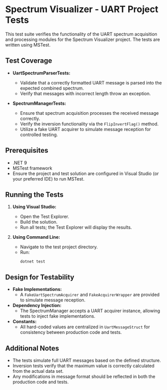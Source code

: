 # Spectrum Visualizer - UART Project Tests

This test suite verifies the functionality of the UART spectrum acquisition and processing modules for the Spectrum Visualizer project. The tests are written using MSTest.

## Test Coverage

- **UartSpectrumParserTests:**
  - Validate that a correctly formatted UART message is parsed into the expected combined spectrum.
  - Verify that messages with incorrect length throw an exception.

- **SpectrumManagerTests:**
  - Ensure that spectrum acquisition processes the received message correctly.
  - Verify the inversion functionality via the `FlipInvertFlag()` method.
  - Utilize a fake UART acquirer to simulate message reception for controlled testing.

## Prerequisites

- .NET 9
- MSTest framework
- Ensure the project and test solution are configured in Visual Studio (or your preferred IDE) to run MSTest.

## Running the Tests

1. **Using Visual Studio:**
   - Open the Test Explorer.
   - Build the solution.
   - Run all tests; the Test Explorer will display the results.

2. **Using Command Line:**
   - Navigate to the test project directory.
   - Run:  
     ```
     dotnet test
     ```

## Design for Testability

- **Fake Implementations:**
  - A `FakeUartSpectrumAcquirer` and `FakeAcquirerWrapper` are provided to simulate message reception.
- **Dependency Injection:**
  - The SpectrumManager accepts a UART acquirer instance, allowing tests to inject fake implementations.
- **Constants:**
  - All hard-coded values are centralized in `UartMessageStruct` for consistency between production code and tests.

## Additional Notes

- The tests simulate full UART messages based on the defined structure.
- Inversion tests verify that the maximum value is correctly calculated from the actual data set.
- Any modifications in message format should be reflected in both the production code and tests.

